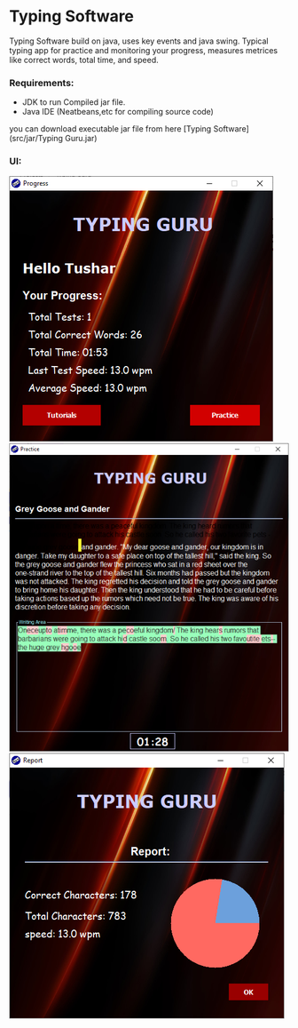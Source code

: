 # Typing Software

Typing Software build on java, uses key events and java swing. Typical typing app for practice and monitoring your progress, measures metrices like correct words, total time, and speed.


### Requirements:
- JDK to run Compiled jar file.
- Java IDE (Neatbeans,etc for compiling source code)

you can download executable jar file from here [Typing Software](src/jar/Typing Guru.jar)
### UI:
![UI of Typing Software](src/screanshots/ss1.png)![UI of Typing Software](src/screanshots/ss2.png)
![UI of Typing Software](src/screanshots/ss3.png)